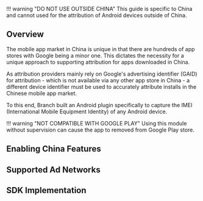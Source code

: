 !!! warning "DO NOT USE OUTSIDE CHINA"
	This guide is specific to China and cannot used for the attribution of Android devices outside of China.  

## Overview

The mobile app market in China is unique in that there are hundreds of app stores with Google being a minor one. This dictates the necessity for a unique approach to supporting attribution for apps downloaded in China.

As attribution providers mainly rely on Google's advertising identifier (GAID) for attribution - which is not available via any other app store in China - a different device identifier must be used to accurately attribute installs in the Chinese mobile app market.

To this end, Branch built an Android plugin specifically to capture the IMEI (International Mobile Equipment Identity) of any Android device.

!!! warning "NOT COMPATIBLE WITH GOOGLE PLAY"
	Using this module without supervision can cause the app to removed from Google Play store.

## Enabling China Features



## Supported Ad Networks



## SDK Implementation
